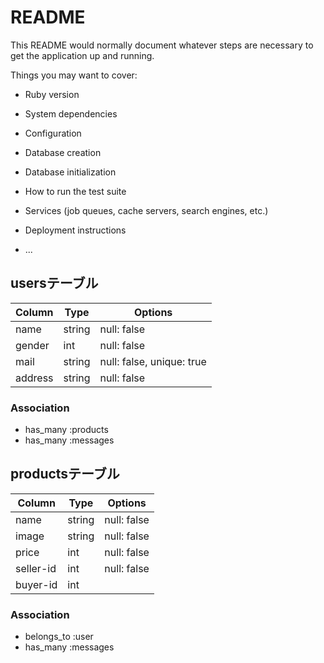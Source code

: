 # README

This README would normally document whatever steps are necessary to get the
application up and running.

Things you may want to cover:

* Ruby version

* System dependencies

* Configuration

* Database creation

* Database initialization

* How to run the test suite

* Services (job queues, cache servers, search engines, etc.)

* Deployment instructions

* ...


## usersテーブル

|Column|Type|Options|
|------|----|-------|
|name|string|null: false|
|gender|int|null: false|
|mail|string|null: false, unique: true|
|address|string|null: false|

### Association
- has_many :products
- has_many :messages


## productsテーブル

|Column|Type|Options|
|------|----|-------|
|name|string|null: false|
|image|string|null: false|
|price|int|null: false|
|seller-id|int|null: false|
|buyer-id|int||

### Association
- belongs_to :user
- has_many :messages
